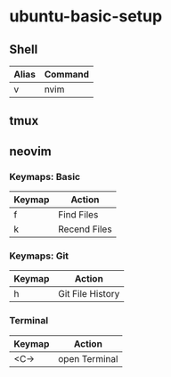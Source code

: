 # ubuntu-basic-setup

## Shell

| Alias | Command |
| ----- | ------- |
| v     | nvim    |

## tmux

## neovim

### Keymaps: Basic

| Keymap    | Action       |
| --------- | ------------ |
| <Space> f | Find Files   |
| <Space> k | Recend Files |

### Keymaps: Git

| Keymap    | Action           |
| --------- | ---------------- |
| <Space> h | Git File History |

### Terminal

| Keymap | Action        |
| ------ | ------------- |
| <C-\>  | open Terminal |
